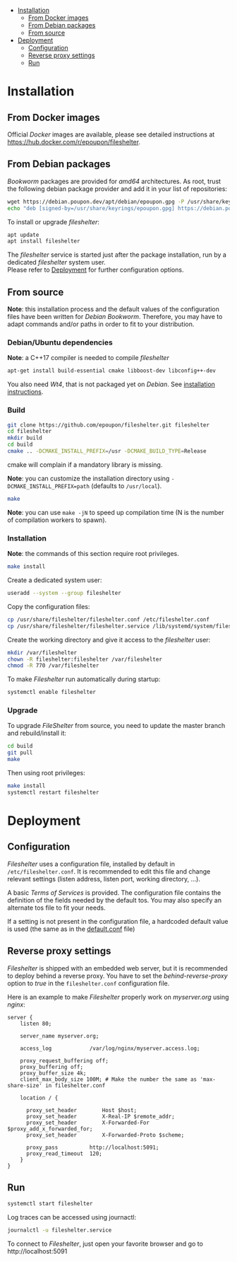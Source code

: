 - [Installation](#installation)
  - [From Docker images](#from-docker-images)
  - [From Debian packages](#from-debian-packages)
  - [From source](#from-source)
- [Deployment](#deployment)
  - [Configuration](#configuration)
  - [Reverse proxy settings](#reverse-proxy-settings)
  - [Run](#run)

# Installation
## From Docker images
Official _Docker_ images are available, please see detailed instructions at https://hub.docker.com/r/epoupon/fileshelter.

## From Debian packages
_Bookworm_ packages are provided for _amd64_ architectures.
As root, trust the following debian package provider and add it in your list of repositories:
```sh
wget https://debian.poupon.dev/apt/debian/epoupon.gpg -P /usr/share/keyrings
echo "deb [signed-by=/usr/share/keyrings/epoupon.gpg] https://debian.poupon.dev/apt/debian bookworm main" > /etc/apt/sources.list.d/epoupon.list
```
To install or upgrade _fileshelter_:
```sh
apt update
apt install fileshelter
```
The _fileshelter_ service is started just after the package installation, run by a dedicated _fileshelter_ system user.</br>
Please refer to [Deployment](#deployment) for further configuration options.
## From source
__Note__: this installation process and the default values of the configuration files have been written for _Debian Bookworm_. Therefore, you may have to adapt commands and/or paths in order to fit to your distribution.
### Debian/Ubuntu dependencies
__Note__: a C++17 compiler is needed to compile _fileshelter_
```sh
apt-get install build-essential cmake libboost-dev libconfig++-dev
```

You also need _Wt4_, that is not packaged yet on _Debian_. See [installation instructions](https://www.webtoolkit.eu/wt/doc/reference/html/InstallationUnix.html).

### Build
```sh
git clone https://github.com/epoupon/fileshelter.git fileshelter
cd fileshelter
mkdir build
cd build
cmake .. -DCMAKE_INSTALL_PREFIX=/usr -DCMAKE_BUILD_TYPE=Release
```
cmake will complain if a mandatory library is missing.

__Note__: you can customize the installation directory using `-DCMAKE_INSTALL_PREFIX=path` (defaults to `/usr/local`).

```sh
make
```
__Note__: you can use `make -jN` to speed up compilation time (N is the number of compilation workers to spawn).

### Installation

__Note__: the commands of this section require root privileges.

```sh
make install
```

Create a dedicated system user:
```sh
useradd --system --group fileshelter
```

Copy the configuration files:
```sh
cp /usr/share/fileshelter/fileshelter.conf /etc/fileshelter.conf
cp /usr/share/fileshelter/fileshelter.service /lib/systemd/system/fileshelter.service
```

Create the working directory and give it access to the _fileshelter_ user:
```sh
mkdir /var/fileshelter
chown -R fileshelter:fileshelter /var/fileshelter
chmod -R 770 /var/fileshelter
```

To make _Fileshelter_ run automatically during startup:
```sh
systemctl enable fileshelter
```

### Upgrade

To upgrade _FileShelter_ from source, you need to update the master branch and rebuild/install it:
```sh
cd build
git pull
make
```

Then using root privileges:
```sh
make install
systemctl restart fileshelter
```

# Deployment

## Configuration
_Fileshelter_ uses a configuration file, installed by default in `/etc/fileshelter.conf`. It is recommended to edit this file and change relevant settings (listen address, listen port, working directory, ...).

A basic _Terms of Services_ is provided. The configuration file contains the definition of the fields needed by the default tos.
You may also specify an alternate tos file to fit your needs.

If a setting is not present in the configuration file, a hardcoded default value is used (the same as in the [default.conf](conf/fileshelter.conf) file)

## Reverse proxy settings
_Fileshelter_ is shipped with an embedded web server, but it is recommended to deploy behind a reverse proxy. You have to set the _behind-reverse-proxy_ option to _true_ in the `fileshelter.conf` configuration file.

Here is an example to make _Fileshelter_ properly work on _myserver.org_ using _nginx_:
```
server {
    listen 80;

    server_name myserver.org;

    access_log            /var/log/nginx/myserver.access.log;

    proxy_request_buffering off;
    proxy_buffering off;
    proxy_buffer_size 4k;
    client_max_body_size 100M; # Make the number the same as 'max-share-size' in fileshelter.conf

    location / {

      proxy_set_header        Host $host;
      proxy_set_header        X-Real-IP $remote_addr;
      proxy_set_header        X-Forwarded-For $proxy_add_x_forwarded_for;
      proxy_set_header        X-Forwarded-Proto $scheme;

      proxy_pass          http://localhost:5091;
      proxy_read_timeout  120;
    }
}
```

## Run
```sh
systemctl start fileshelter
```

Log traces can be accessed using journactl:
```sh
journalctl -u fileshelter.service
```

To connect to _Fileshelter_, just open your favorite browser and go to http://localhost:5091

